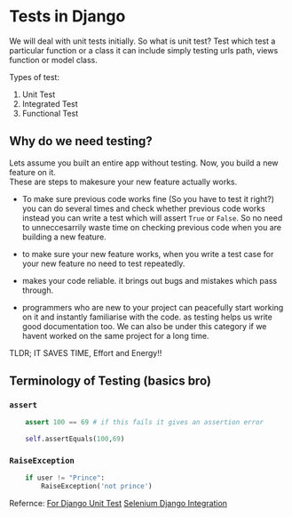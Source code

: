 # Tests in Django

We will deal with unit tests initially.
So what is unit test?
Test which test a particular function or a class it can include simply testing urls path, views function or model class.

Types of test:

1. Unit Test
2. Integrated Test
3. Functional Test

## Why do we need testing?

Lets assume you built an entire app without testing. Now, you build a new feature on it.  
These are steps to makesure your new feature actually works.  

* To make sure previous code works fine (So you have to test it right?)
you can do several times and check whether previous code works instead you can write a test which will assert `True` or `False`.
So no need to unneccesarrily waste time on checking previous code when you are building a new feature.

* to make sure your new feature works, when you write a test case for your new feature no need to test repeatedly.

* makes your code reliable. it brings out bugs and mistakes which pass through.

* programmers who are new to your project can peacefully start working on it and instantly familiarise with the code. as testing helps us write good documentation too. We can also be under this category if we havent worked on the same project for a long time.

TLDR; IT SAVES TIME, Effort and Energy!!

## Terminology of Testing (basics bro)

### `assert`

```python
    assert 100 == 69 # if this fails it gives an assertion error 
    
    self.assertEquals(100,69)
```

### `RaiseException`

```python
    if user != "Prince":
        RaiseException('not prince')
```

Refernce:
[For Django Unit Test](https://www.youtube.com/playlist?list=PLbpAWbHbi5rMF2j5n6imm0enrSD9eQUaM)
[Selenium Django Integration](https://www.youtube.com/watch?v=XnSQ6sRGKzI)